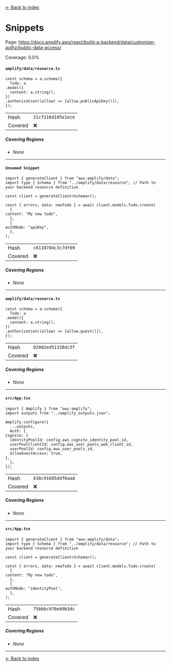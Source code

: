 [<- Back to index](../../../../../../docs-pages.md)

#  Snippets

Page: https://docs.amplify.aws/react/build-a-backend/data/customize-authz/public-data-access/

Coverage: 0.0%

#### `amplify/data/resource.ts`

~~~
const schema = a.schema({
  Todo: a
.model({
  content: a.string(),
})
.authorization((allow) => [allow.publicApiKey()]),
});

~~~

| | |
| -- | -- |
| Hash | `21cf216d105e1ece` |
| Covered | ❌ |

##### Covering Regions

- *None*

---

#### `Unnamed Snippet`

~~~
import { generateClient } from "aws-amplify/data";
import type { Schema } from "../amplify/data/resource"; // Path to your backend resource definition

const client = generateClient<Schema>();

const { errors, data: newTodo } = await client.models.Todo.create(
  {
content: "My new todo",
  },
  {
authMode: "apiKey",
  },
);

~~~

| | |
| -- | -- |
| Hash | `c8110784c3c7df69` |
| Covered | ❌ |

##### Covering Regions

- *None*

---

#### `amplify/data/resource.ts`

~~~
const schema = a.schema({
  Todo: a
.model({
  content: a.string(),
})
.authorization((allow) => [allow.guest()]),
});

~~~

| | |
| -- | -- |
| Hash | `02802ed51338dc5f` |
| Covered | ❌ |

##### Covering Regions

- *None*

---

#### `src/App.tsx`

~~~
import { Amplify } from "aws-amplify";
import outputs from "../amplify_outputs.json";

Amplify.configure({
  ...outputs,
  Auth: {
Cognito: {
  identityPoolId: config.aws_cognito_identity_pool_id,
  userPoolClientId: config.aws_user_pools_web_client_id,
  userPoolId: config.aws_user_pools_id,
  allowGuestAccess: true,
},
  },
});

~~~

| | |
| -- | -- |
| Hash | `638c91685ddf6aad` |
| Covered | ❌ |

##### Covering Regions

- *None*

---

#### `src/App.tsx`

~~~
import { generateClient } from "aws-amplify/data";
import type { Schema } from "../amplify/data/resource"; // Path to your backend resource definition

const client = generateClient<Schema>();

const { errors, data: newTodo } = await client.models.Todo.create(
  {
content: "My new todo",
  },
  {
authMode: "identityPool",
  },
);

~~~

| | |
| -- | -- |
| Hash | `75bbbc970e89b3dc` |
| Covered | ❌ |

##### Covering Regions

- *None*

---

[<- Back to index](../../../../../../docs-pages.md)

